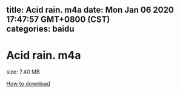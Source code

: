 
title: Acid rain. m4a
date: Mon Jan 06 2020 17:47:57 GMT+0800 (CST)    
categories: baidu
---

# Acid rain. m4a
size: 7.40 MB
 
 

[How to download](https://bpcam.bemobtrk.com/go/2ceec3aa-1ca2-46d6-b9ff-aaa5c184517c?jno=3717)